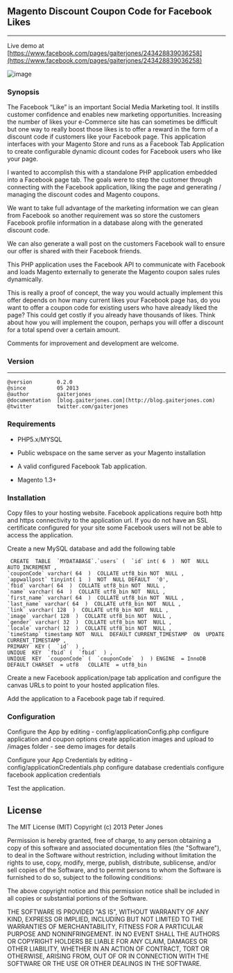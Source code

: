 ## Magento Discount Coupon Code for Facebook Likes
***

Live demo at [https://www.facebook.com/pages/gaiterjones/243428839036258](https://www.facebook.com/pages/gaiterjones/243428839036258)

![image](http://blog.gaiterjones.com/wp-content/uploads/2012/06/magentoDicountsforLikes1-620x251.jpg)

### Synopsis
The Facebook “Like” is an important Social Media Marketing tool. It instills customer confidence and enables new marketing opportunities. Increasing the number of likes your e-Commerce site has can sometimes be difficult but one way to really boost those likes is to offer a reward in the form of a discount code if customers like your Facebook page. This application interfaces with your Magento Store and runs as a Facebook Tab Application to create configurable dynamic dicount codes for Facebook users who like your page.

I wanted to accomplish this with a standalone PHP application embedded into a Facebook page tab. The goals were to step the customer through connecting with the Facebook application, liking the page and generating / managing the discount codes and Magento coupons.

We want to take full advantage of the marketing information we can glean from Facebook so another requirement was so store the customers Facebook profile information in a database along with the generated discount code.

We can also generate a wall post on the customers Facebook wall to ensure our offer is shared with their Facebook friends.

This PHP application uses the Facebook API to communicate with Facebook and loads Magento externally to generate the Magento coupon sales rules dynamically.

This is really a proof of concept, the way you would actually implement this offer depends on how many current likes your Facebook page has, do you want to offer a coupon code for existing users who have already liked the page? This could get costly if you already have thousands of likes. Think about how you will implement the coupon, perhaps you will offer a discount for a total spend over a certain amount.

Comments for improvement and development are welcome.

### Version
***
	@version		0.2.0
	@since			05 2013
	@author			gaiterjones
	@documentation	[blog.gaiterjones.com](http://blog.gaiterjones.com)
	@twitter		twitter.com/gaiterjones
	
### Requirements

* PHP5.x/MYSQL

* Public webspace on the same server as your Magento installation
 
* A valid configured Facebook Tab application.
 
* Magento 1.3+

### Installation

Copy files to your hosting website. Facebook applications require both http and https
connectivity to the application url. If you do not have an SSL certificate configured 
for your site some Facebook users will not be able to access the application.

Create a new MySQL database and add the following table

	 CREATE  TABLE  `MYDATABASE`.`users` (  `id` int( 6  )  NOT  NULL  AUTO_INCREMENT ,
 	`couponCode` varchar( 64  )  COLLATE utf8_bin NOT  NULL ,
 	`appwallpost` tinyint( 1  )  NOT  NULL DEFAULT  '0',
 	`fbid` varchar( 64  )  COLLATE utf8_bin NOT  NULL ,
 	`name` varchar( 64  )  COLLATE utf8_bin NOT  NULL ,
 	`first_name` varchar( 64  )  COLLATE utf8_bin NOT  NULL ,
 	`last_name` varchar( 64  )  COLLATE utf8_bin NOT  NULL ,
 	`link` varchar( 128  )  COLLATE utf8_bin NOT  NULL ,
 	`image` varchar( 128  )  COLLATE utf8_bin NOT  NULL ,
 	`gender` varchar( 32  )  COLLATE utf8_bin NOT  NULL ,
 	`locale` varchar( 12  )  COLLATE utf8_bin NOT  NULL ,
 	`timeStamp` timestamp NOT  NULL  DEFAULT CURRENT_TIMESTAMP  ON  UPDATE  	CURRENT_TIMESTAMP ,
 	PRIMARY  KEY (  `id`  ) ,
 	UNIQUE  KEY  `fbid` (  `fbid`  ) ,
 	UNIQUE  KEY  `couponCode` (  `couponCode`  )  ) ENGINE  = InnoDB  DEFAULT CHARSET  = utf8 	COLLATE  = utf8_bin

 Create a new Facebook application/page tab application and configure the canvas
 URLs to point to your hosted application files.
 
 Add the application to a Facebook page tab if required.
 
### Configuration

 Configure the App by editing - config/applicationConfig.php
	configure application and coupon options
	create application images and upload to /images folder - see demo images for details

 Configure your App Credentials by editing - config/applicationCredentials.php
 	configure database credentials
	configure facebook application credentials


Test the application.


## License

The MIT License (MIT)
Copyright (c) 2013 Peter Jones

Permission is hereby granted, free of charge, to any person obtaining a copy of this software and associated documentation files (the "Software"), to deal in the Software without restriction, including without limitation the rights to use, copy, modify, merge, publish, distribute, sublicense, and/or sell copies of the Software, and to permit persons to whom the Software is furnished to do so, subject to the following conditions:

The above copyright notice and this permission notice shall be included in all copies or substantial portions of the Software.

THE SOFTWARE IS PROVIDED "AS IS", WITHOUT WARRANTY OF ANY KIND, EXPRESS OR IMPLIED, INCLUDING BUT NOT LIMITED TO THE WARRANTIES OF MERCHANTABILITY, FITNESS FOR A PARTICULAR PURPOSE AND NONINFRINGEMENT. IN NO EVENT SHALL THE AUTHORS OR COPYRIGHT HOLDERS BE LIABLE FOR ANY CLAIM, DAMAGES OR OTHER LIABILITY, WHETHER IN AN ACTION OF CONTRACT, TORT OR OTHERWISE, ARISING FROM, OUT OF OR IN CONNECTION WITH THE SOFTWARE OR THE USE OR OTHER DEALINGS IN THE SOFTWARE.